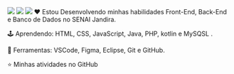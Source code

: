 <a href="https://www.youtube.com/channel/UC_-uuuZbY0AAt9CViNzvc-Q" target="_blank"><img src="https://img.shields.io/badge/YouTube-FF0000?style=for-the-badge&logo=youtube&logoColor=white" target="_blank"></a>
  <a href="https://instagram.com/rafaballerini" target="_blank"><img src="https://img.shields.io/badge/-Instagram-%23E4405F?style=for-the-badge&logo=instagram&logoColor=white" target="_blank"></a>
 	<a href="https://www.twitch.tv/rafaballerinii" target="_blank"><img src="https://img.shields.io/badge/Twitch-9146FF?style=for-the-badge&logo=twitch&logoColor=white" target="_blank"></a>
❤️ Estou Desenvolvendo minhas habilidades Front-End, Back-End e Banco de Dados no SENAI Jandira.

🕹️ Aprendendo: HTML, CSS, JavaScript, Java, PHP, kotlin e MySQSL .

💼 Ferramentas: VSCode, Figma, Eclipse, Git e GitHub.

⭐ Minhas atividades no GitHub
